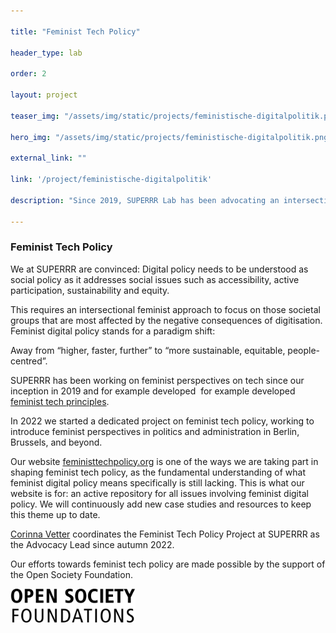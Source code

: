 ```yaml
---

title: "Feminist Tech Policy"

header_type: lab

order: 2

layout: project

teaser_img: "/assets/img/static/projects/feministische-digitalpolitik.png"

hero_img: "/assets/img/static/projects/feministische-digitalpolitik.png"

external_link: ""

link: '/project/feministische-digitalpolitik'

description: "Since 2019, SUPERRR Lab has been advocating an intersectional-feminist digital policy that prioritises fundamental rights, transparency, co-creation, and future viability to tackle current challenges."

---
```


<h3> Feminist Tech Policy</h3>

<p>

We at SUPERRR are convinced: Digital policy needs to be understood as social policy as it addresses social issues such as accessibility, active participation, sustainability and equity.

This requires an intersectional feminist approach to focus on those societal groups that are most affected by the negative consequences of digitisation. Feminist digital policy stands for a paradigm shift:

Away from “higher, faster, further” to “more sustainable, equitable, people-centred”.

SUPERRR has been working on feminist perspectives on tech since our inception in 2019 and for example developed  for example developed <a href="https://superrr.net/feministtech/principles/"> feminist tech principles</a>.

In 2022 we started a dedicated project on feminist tech policy, working to introduce feminist perspectives in politics and administration in Berlin, Brussels, and beyond.

</p>

<p>

Our website <a href="https://feministtechpolicy.org/">feministtechpolicy.org</a> is one of the ways we are taking part in shaping feminist tech policy, as the fundamental understanding of what feminist digital policy means specifically is still lacking. This is what our website is for: an active repository for all issues involving feminist digital policy. We will continuously add new case studies and resources to keep this theme up to date.

</p>

<p> <a href="mailto:corinna@superrr.net">Corinna Vetter</a> coordinates the Feminist Tech Policy Project at SUPERRR as the Advocacy Lead since autumn 2022.</p>

<p>Our efforts towards feminist tech policy are made possible by the support of the Open Society Foundation.<p>

<img src="/assets/img/static/organizations/osf.png" alt="Logo Open Society Foundation" style="max-width: 200px;">
